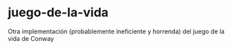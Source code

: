 # juego-de-la-vida
Otra implementación (probablemente ineficiente y horrenda) del juego de la vida de Conway
